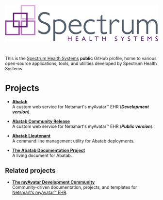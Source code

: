 <!-- u240304 -->

<div align="center">

![SHSLogo](./Resources/SHS_4C_logo.png)

<br>

</div>

This is the [Spectrum Health Systems](https://www.spectrumhealthsystems.org/) **public** GitHub profile, home to various open-source applications, tools, and utilities developed by Spectrum Health Systems.

# Projects

* [**Abatab**](https://github.com/spectrum-health-systems/Abatab)  
A custom web service for Netsmart's myAvatar™ EHR (***Development version***).

* [**Abatab Community Release**](https://github.com/spectrum-health-systems/Abatab-Community-Release)  
A custom web service for Netsmart's myAvatar™ EHR (***Public version***).

* [**Abatab Lieutenant**](https://github.com/spectrum-health-systems/AbatabLieutenant)  
A command line management utility for Abatab deployments.

* [**The Abatab Documentation Project**](https://github.com/spectrum-health-systems/Abatab-Documentation-Project)  
A living document for Abatab.

## Related projects

* [**The myAvatar Development Community**](https://github.com/myAvatar-Development-Community)  
Community-driven documentation, projects, and templates for [Netsmart's myAvatar™ EHR](https://www.ntst.com/offerings/myavatar).
